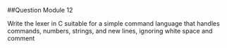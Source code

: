 ##Question Module 12

Write the lexer in C suitable for a simple command language that handles commands, numbers, strings, and new lines, ignoring white space and comment
